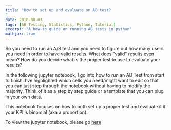 ```yaml
---
title: "How to set up and evaluate an AB test?
"
date: 2018-08-03
tags: [AB Testing, Statistics, Python, Tutorial]
excerpt: "A how-to guide on running AB tests in python"
mathjax: true
---
```



So you need to run an A/B test and you need to figure out how many users you need in order to have valid results. What does "valid" results even mean? How do you decide what is the proper test to use to evaluate your results? 

In the following jupyter notebook, I go into how to run an AB Test from start to finish. I've highlighted which cells you need/might want to edit so that you can just step through the notebook without having to modify the majority. Think of it as a step by step guide or a template that you can plug in your own data.

This notebook focuses on how to both set up a proper test and evaluate it if your KPI is binomial (aka a proportion).

To view the jupyter notebook, please go [here](https://github.com/pleonova/ab-testing) 